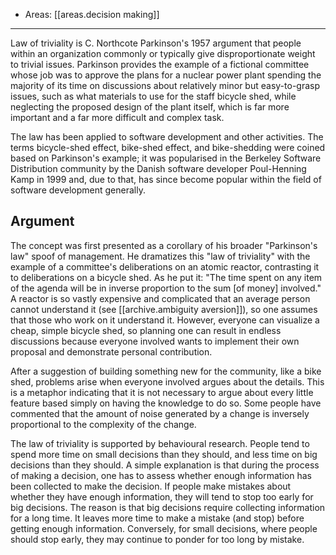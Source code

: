 
- Areas: [[areas.decision making]]

---

Law of triviality is C. Northcote Parkinson's 1957 argument that people within an organization commonly or typically give disproportionate weight to trivial issues. Parkinson provides the example of a fictional committee whose job was to approve the plans for a nuclear power plant spending the majority of its time on discussions about relatively minor but easy-to-grasp issues, such as what materials to use for the staff bicycle shed, while neglecting the proposed design of the plant itself, which is far more important and a far more difficult and complex task.

The law has been applied to software development and other activities. The terms bicycle-shed effect, bike-shed effect, and bike-shedding were coined based on Parkinson's example; it was popularised in the Berkeley Software Distribution community by the Danish software developer Poul-Henning Kamp in 1999 and, due to that, has since become popular within the field of software development generally.

## Argument

The concept was first presented as a corollary of his broader "Parkinson's law" spoof of management. He dramatizes this "law of triviality" with the example of a committee's deliberations on an atomic reactor, contrasting it to deliberations on a bicycle shed. As he put it: "The time spent on any item of the agenda will be in inverse proportion to the sum [of money] involved." A reactor is so vastly expensive and complicated that an average person cannot understand it (see [[archive.ambiguity aversion]]), so one assumes that those who work on it understand it. However, everyone can visualize a cheap, simple bicycle shed, so planning one can result in endless discussions because everyone involved wants to implement their own proposal and demonstrate personal contribution.

After a suggestion of building something new for the community, like a bike shed, problems arise when everyone involved argues about the details. This is a metaphor indicating that it is not necessary to argue about every little feature based simply on having the knowledge to do so. Some people have commented that the amount of noise generated by a change is inversely proportional to the complexity of the change.

The law of triviality is supported by behavioural research. People tend to spend more time on small decisions than they should, and less time on big decisions than they should. A simple explanation is that during the process of making a decision, one has to assess whether enough information has been collected to make the decision. If people make mistakes about whether they have enough information, they will tend to stop too early for big decisions. The reason is that big decisions require collecting information for a long time. It leaves more time to make a mistake (and stop) before getting enough information. Conversely, for small decisions, where people should stop early, they may continue to ponder for too long by mistake.
